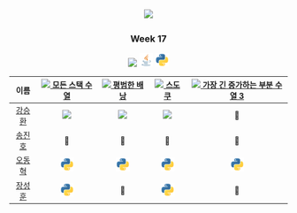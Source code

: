 <div align="center">
  <h3><img src="https://user-images.githubusercontent.com/46666296/133788774-1bba4108-db05-4d35-88ac-e355f29040a0.png"></h3>

  ### <center>**Week 17**</center>
  <!--CPP-->
  <img src="https://media.vlpt.us/images/seungju0000/post/0bb96d2c-93ff-4415-86ea-f6c71b40260b/img%20(1).png" height="25">
  <!--Java-->
  <img src="https://raw.githubusercontent.com/vscode-icons/vscode-icons/master/icons/file_type_jar.svg" height="25"/>
  <!--Python-->
  <img src="https://raw.githubusercontent.com/vscode-icons/vscode-icons/master/icons/file_type_python.svg" height="25"/>

  <!--문제를 풀었으면 위의 아이콘 중에 하나를 복사해서 붙여넣기-->
  <!--링크 삽입할 때 Forked Repo(개인 저장소)가 아닌 Remote Repo(원본 저장소) 주소를 붙여넣을 것-->
  <!--주소를 붙여넣는 방법 대신에 './파일명.cpp', './파일명.java', './파일명.py'처럼 링크를 연결해주는 방법이 더 편함-->
  |                    이름                    |[<img src="https://d2gd6pc034wcta.cloudfront.net/tier/10.svg" height="13"> 모든 스택 수열](https://www.acmicpc.net/problem/23284)|[<img src="https://d2gd6pc034wcta.cloudfront.net/tier/11.svg" height="13"> 평범한 배낭](https://www.acmicpc.net/problem/12865)|[<img src="https://d2gd6pc034wcta.cloudfront.net/tier/12.svg" height="12"> 스도쿠](https://www.acmicpc.net/problem/2580)|[<img src="https://d2gd6pc034wcta.cloudfront.net/tier/14.svg" height="12"> 가장 긴 증가하는 부분 수열 3](https://www.acmicpc.net/problem/12738)|
  |:---------------------------------------:|:---:|:---:|:---:|:---:|
  |[강승환](https://github.com/kangshwan)|[<img src="https://media.vlpt.us/images/seungju0000/post/0bb96d2c-93ff-4415-86ea-f6c71b40260b/img%20(1).png" height="25">](./BOJ23284_kang.cpp)|[<img src="https://media.vlpt.us/images/seungju0000/post/0bb96d2c-93ff-4415-86ea-f6c71b40260b/img%20(1).png" height="25">](./BOJ12865_kang.cpp)|[<img src="https://media.vlpt.us/images/seungju0000/post/0bb96d2c-93ff-4415-86ea-f6c71b40260b/img%20(1).png" height="25">](./BOJ2580_kang.cpp)|🧠|
  |[송진호](https://github.com/sth4881)|🧠|🧠|🧠|🧠|
  |[오동혁](https://github.com/97DongHyeokOH)|[<img src="https://raw.githubusercontent.com/vscode-icons/vscode-icons/master/icons/file_type_python.svg" height="25"/>](./BOJ23284_oh.py)|[<img src="https://raw.githubusercontent.com/vscode-icons/vscode-icons/master/icons/file_type_python.svg" height="25"/>](./BOJ12865_oh.py)|[<img src="https://raw.githubusercontent.com/vscode-icons/vscode-icons/master/icons/file_type_python.svg" height="25"/>](./BOJ2580_oh.py)|[<img src="https://raw.githubusercontent.com/vscode-icons/vscode-icons/master/icons/file_type_python.svg" height="25"/>](./BOJ12738_oh.py)|
  |[장성훈](https://github.com/jsh9611)|[<img src="https://raw.githubusercontent.com/vscode-icons/vscode-icons/master/icons/file_type_python.svg" height="25"/>](./BOJ23284_jang.py)|🧠|[<img src="https://raw.githubusercontent.com/vscode-icons/vscode-icons/master/icons/file_type_python.svg" height="25"/>](./BOJ2580_jang.py)|🧠|
